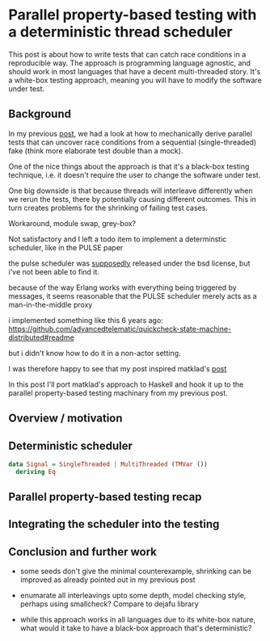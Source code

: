 # Parallel property-based testing with a deterministic thread scheduler

This post is about how to write tests that can catch race conditions in
a reproducible way. The approach is programming language agnostic, and
should work in most languages that have a decent multi-threaded story.
It's a white-box testing approach, meaning you will have to modify the
software under test.

## Background

In my previous
[post](https://stevana.github.io/the_sad_state_of_property-based_testing_libraries.html),
we had a look at how to mechanically derive parallel tests that can
uncover race conditions from a sequential (single-threaded) fake (think
more elaborate test double than a mock).

One of the nice things about the approach is that it's a black-box
testing technique, i.e. it doesn't require the user to change the
software under test.

One big downside is that because threads will interleave differently
when we rerun the tests, there by potentially causing different
outcomes. This in turn creates problems for the shrinking of failing
test cases.

Workaround, module swap, grey-box?

Not satisfactory and I left a todo item to implement a determinstic
scheduler, like in the PULSE paper

the pulse scheduler was
[supposedly](http://quviq.com/documentation/pulse/index.html) released
under the bsd license, but i've not been able to find it.

because of the way Erlang works with everything being triggered by
messages, it seems reasonable that the PULSE scheduler merely acts as a
man-in-the-middle proxy

i implemented something like this 6 years ago:
<https://github.com/advancedtelematic/quickcheck-state-machine-distributed#readme>

but i didn't know how to do it in a non-actor setting.

I was therefore happy to see that my post inspired matklad's
[post](https://matklad.github.io/2023/07/05/properly-testing-concurrent-data-structures.html)

In this post I'll port matklad's approach to Haskell and hook it up to
the parallel property-based testing machinary from my previous post.

## Overview / motivation

## Deterministic scheduler

``` haskell
data Signal = SingleThreaded | MultiThreaded (TMVar ())
  deriving Eq
```

## Parallel property-based testing recap

## Integrating the scheduler into the testing

## Conclusion and further work

- some seeds don't give the minimal counterexample, shrinking can be
  improved as already pointed out in my previous post

- enumarate all interleavings upto some depth, model checking style,
  perhaps using smallcheck? Compare to dejafu library

- while this approach works in all languages due to its white-box
  nature, what would it take to have a black-box approach that's
  deterministic?

